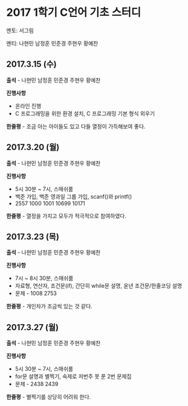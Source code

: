 # **2017 1학기 C언어 기초 스터디**

멘토: 서그림

멘티: 나현민 남정훈 민준경 주현우 황예찬

## 2017.3.15 \(수\)

**출석** - 나현민 남정훈 민준경 주현우 황예찬

**진행사항**

* 온라인 진행
* C 프로그래밍을 위한 환경 설치, C 프로그래밍 기본 형식 외우기

**한줄평** - 조금 아는 아이들도 있고 다들 열정이 가득해보여 좋다.

## 2017.3.20 \(월\)

**출석** - 나현민 남정훈 민준경 주현우 황예찬

**진행사항**

* 5시 30분 ~ 7시, 스매쉬룸
* 백준 가입, 백준 영과일 그룹 가입, scanf\(\)와 printf\(\)
* 2557 1000 1001 10699 10171

**한줄평** - 열정을 가지고 모두가 적극적으로 참여하였다.

## 2017.3.23 \(목\)

**출석** - 나현민 남정훈 민준경 주현우 황예찬

**진행사항**

* 7시 ~ 8시 30분, 스매쉬룸
* 자료형, 연산자, 조건문\(if\), 간단히 while문 설명, 윤년 조건문/한줄코딩 설명
* 문제 - 1008 2753

**한줄평** - 개인차가 조금씩 있는 것 같다.

## 2017.3.27 \(월\)

**출석** - 나현민 남정훈 민준경 주현우 황예찬

**진행사항**

* 5시 30분 ~ 7시, 스매쉬룸
* for문 설명과 별찍기, 숙제로 저번주 못 푼 2번 문제집
* 문제 - 2438 2439

**한줄평** - 별찍기를 상당히 어려워 한다.
